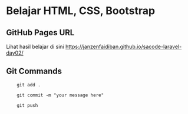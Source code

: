 # Belajar HTML, CSS, Bootstrap

## GitHub Pages URL
Lihat hasil belajar di sini 
https://janzenfaidiban.github.io/sacode-laravel-day02/



## Git Commands

```
    git add .
```

```
    git commit -m "your message here"
```

```
    git push
```